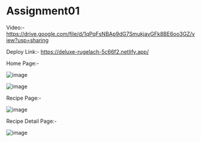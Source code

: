 # Assignment01

Video:- https://drive.google.com/file/d/1qPqFsNBAp9dG7SmukjavGFk8BE6oo3GZ/view?usp=sharing

Deploy Link:- https://deluxe-rugelach-5c66f2.netlify.app/

Home Page:-


![image](https://github.com/sangamk04/Assignment01/assets/99814514/428b3278-53b5-4c20-bbe5-018367da1c25)

![image](https://github.com/sangamk04/Assignment01/assets/99814514/71a04b26-5c03-429f-8347-43967eacacdc)

Recipe Page:- 

![image](https://github.com/sangamk04/Assignment01/assets/99814514/4f15bb4f-5552-4db8-992b-19e618ff546c)


Recipe Detail Page:- 

![image](https://github.com/sangamk04/Assignment01/assets/99814514/b7bc8954-e5c3-4063-b104-0edac6fb64f9)



